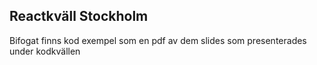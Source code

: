 ## Reactkväll Stockholm

Bifogat finns kod exempel som en pdf av dem slides som presenterades under kodkvällen
